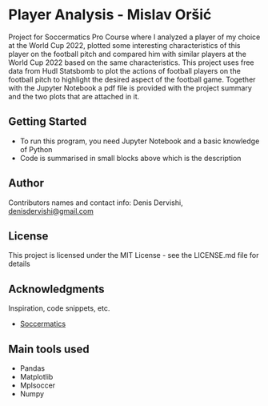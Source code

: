 # Player Analysis - Mislav Oršić

Project for Soccermatics Pro Course where I analyzed a player of my choice at the World Cup 2022, plotted some interesting characteristics of this player on the football pitch and compared him with similar players at the World Cup 2022 based on the same characteristics. This project uses free data from Hudl Statsbomb to plot the actions of football players on the football pitch to highlight the desired aspect of the football game. Together with the Jupyter Notebook a pdf file is provided with the project summary and the two plots that are attached in it.

## Getting Started

* To run this program, you need Jupyter Notebook and a basic knowledge of Python 
* Code is summarised in small blocks above which is the description

## Author

Contributors names and contact info:
Denis Dervishi, denisdervishi@gmail.com

## License

This project is licensed under the MIT License - see the LICENSE.md file for details

## Acknowledgments

Inspiration, code snippets, etc.
* [Soccermatics](https://soccermatics.readthedocs.io/en/latest/)

## Main tools used

* Pandas
* Matplotlib
* Mplsoccer
* Numpy


